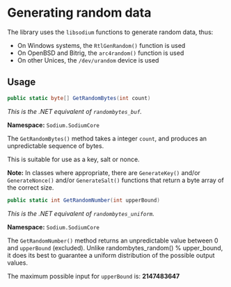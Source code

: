 # Generating random data

The library uses the `libsodium` functions to generate random data, thus:

- On Windows systems, the `RtlGenRandom()` function is used
- On OpenBSD and Bitrig, the `arc4random()` function is used
- On other Unices, the `/dev/urandom` device is used

## Usage

```csharp
public static byte[] GetRandomBytes(int count)
```
*This is the .NET equivalent of `randombytes_buf`.*

**Namespace:** `Sodium.SodiumCore`

The `GetRandomBytes()` method takes a integer `count`, and produces an unpredictable sequence of bytes.

This is suitable for use as a key, salt or nonce.

**Note:** In classes where appropriate, there are `GenerateKey()` and/or `GenerateNonce()` and/or `GenerateSalt()` functions that return a byte array of the correct size.

```csharp
public static int GetRandomNumber(int upperBound)
```
*This is the .NET equivalent of `randombytes_uniform`.*

**Namespace:** `Sodium.SodiumCore`

The `GetRandomNumber()` method returns an unpredictable value between 0 and `upperBound` (excluded). Unlike randombytes_random() % upper_bound, it does its best to guarantee a uniform distribution of the possible output values.

The maximum possible input for `upperBound` is: **2147483647**


